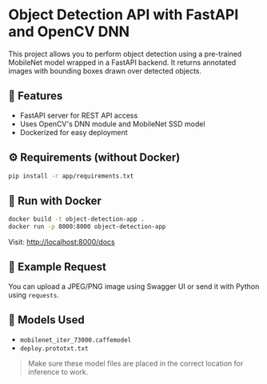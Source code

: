 # Object Detection API with FastAPI and OpenCV DNN

This project allows you to perform object detection using a pre-trained MobileNet model wrapped in a FastAPI backend. It returns annotated images with bounding boxes drawn over detected objects.

## 🚀 Features
- FastAPI server for REST API access
- Uses OpenCV's DNN module and MobileNet SSD model
- Dockerized for easy deployment

## ⚙️ Requirements (without Docker)
```bash
pip install -r app/requirements.txt
```

## 🐳 Run with Docker
```bash
docker build -t object-detection-app .
docker run -p 8000:8000 object-detection-app
```

Visit: [http://localhost:8000/docs](http://localhost:8000/docs)

## 🔁 Example Request
You can upload a JPEG/PNG image using Swagger UI or send it with Python using `requests`.

## 📸 Models Used
- `mobilenet_iter_73000.caffemodel`
- `deploy.prototxt.txt`

> Make sure these model files are placed in the correct location for inference to work.
